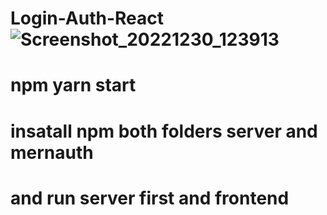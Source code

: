 # Login-Auth-React![Screenshot_20221230_123913](https://user-images.githubusercontent.com/63228248/210002344-8b04f41a-8696-40ef-96b2-33fa5d49905f.png)
# npm yarn start
# insatall npm both folders server and mernauth
# and run server first and frontend 
